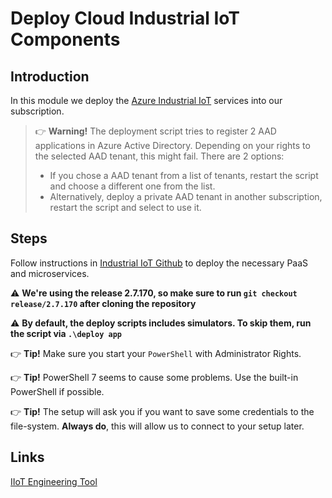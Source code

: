 # Deploy Cloud Industrial IoT Components

## Introduction

In this module we deploy the [Azure Industrial IoT](https://github.com/Azure/Industrial-IoT) services into our subscription.

> 👉 **Warning!** The deployment script tries to register 2 AAD applications in Azure Active Directory. Depending on your rights to the selected AAD tenant, this might fail. There are 2 options:
> * If you chose a AAD tenant from a list of tenants, restart the script and choose a different one from the list.
> * Alternatively, deploy a private AAD tenant in another subscription, restart the script and select to use it.

## Steps

Follow instructions in [Industrial IoT Github](https://github.com/Azure/Industrial-IoT/blob/master/docs/deploy/howto-deploy-all-in-one.md) to deploy the necessary PaaS and microservices.

⚠ **We're using the release 2.7.170, so make sure to run `git checkout release/2.7.170` after cloning the repository**

⚠ **By default, the deploy scripts includes simulators. To skip them, run the script via `.\deploy app`**

👉 **Tip!** Make sure you start your `PowerShell` with Administrator Rights.

👉 **Tip!** PowerShell 7 seems to cause some problems. Use the built-in PowerShell if possible.

👉 **Tip!** The setup will ask you if you want to save some credentials to the file-system. **Always do**, this will allow us to connect to your setup later.

## Links
[IIoT Engineering Tool](https://github.com/dacolgit/IIot-EngTool)

